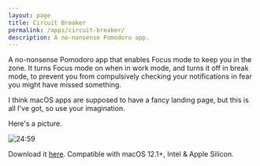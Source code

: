 ```yaml
---
layout: page
title: Circuit Breaker
permalink: /apps/circuit-breaker/
description: A no-nonsense Pomodoro app.
---
```


A no-nonsense Pomodoro app that enables Focus mode to keep you in the zone. It turns Focus mode on when in work mode, and turns it off in break mode, to prevent you from compulsively checking your notifications in fear you might have missed something.

I think macOS apps are supposed to have a fancy landing page, but this is all I've got, so use your imagination.

Here's a picture.

![24:59](screenshot.png)

Download it [here](<Circuit Breaker 1.0.dmg>). Compatible with macOS 12.1+, Intel & Apple Silicon.
